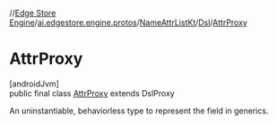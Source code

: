 //[Edge Store Engine](../../../../../index.md)/[ai.edgestore.engine.protos](../../../index.md)/[NameAttrListKt](../../index.md)/[Dsl](../index.md)/[AttrProxy](index.md)

# AttrProxy

[androidJvm]\
public final class [AttrProxy](index.md) extends DslProxy

An uninstantiable, behaviorless type to represent the field in generics.
